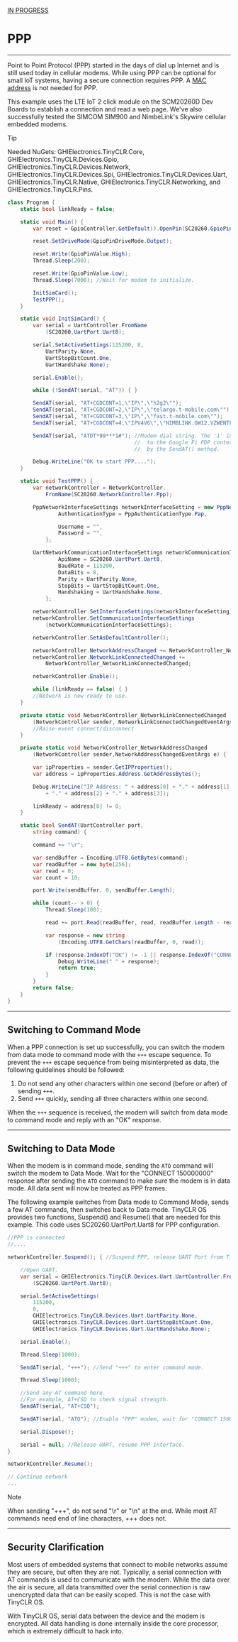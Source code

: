 [IN PROGRESS](error.md) 
# PPP
---

Point to Point Protocol (PPP) started in the days of dial up Internet and is still used today in cellular modems. While using PPP can be optional for small IoT systems, having a secure connection requires PPP. A [MAC address](networking-core.md) is not needed for PPP.

This example uses the LTE IoT 2 click module on the SCM20260D Dev Boards to establish a connection and read a web page. We've also successfully tested the SIMCOM SIM900 and NimbeLink's Skywire cellular embedded modems.

>[!TIP]
>Needed NuGets: GHIElectronics.TinyCLR.Core, GHIElectronics.TinyCLR.Devices.Gpio, GHIElectronics.TinyCLR.Devices.Network, GHIElectronics.TinyCLR.Devices.Spi, GHIElectronics.TinyCLR.Devices.Uart, GHIElectronics.TinyCLR.Native, GHIElectronics.TinyCLR.Networking, and GHIElectronics.TinyCLR.Pins.

```cs
class Program {
    static bool linkReady = false;

    static void Main() {
        var reset = GpioController.GetDefault().OpenPin(SC20260.GpioPin.PI8);

        reset.SetDriveMode(GpioPinDriveMode.Output);

        reset.Write(GpioPinValue.High);
        Thread.Sleep(200);

        reset.Write(GpioPinValue.Low);
        Thread.Sleep(7000); //Wait for modem to initialize.

        InitSimCard();
        TestPPP();
    }

    static void InitSimCard() {
        var serial = UartController.FromName
            (SC20260.UartPort.Uart8);

        serial.SetActiveSettings(115200, 8,
            UartParity.None,
            UartStopBitCount.One,
            UartHandshake.None);

        serial.Enable();

        while (!SendAT(serial, "AT")) { }

        SendAT(serial, "AT+CGDCONT=1,\"IP\",\"h2g2\"");                      //Google Fi.
        SendAT(serial, "AT+CGDCONT=2,\"IP\",\"telargo.t-mobile.com\"");      //T-Mobile.
        SendAT(serial, "AT+CGDCONT=3,\"IP\",\"fast.t-mobile.com\"");         //T-Mobile.
        SendAT(serial, "AT+CGDCONT=4,\"IPV4V6\",\"NIMBLINK.GW12.VZWENTP\""); //NimbeLink.

        SendAT(serial, "ATDT*99***1#"); //Modem dial string. The '1' in this string points
                                        //  to the Google Fi PDP context previously defined
                                        //  by the SendAT() method.

        Debug.WriteLine("OK to start PPP....");
    }

    static void TestPPP() {
        var networkController = NetworkController.
            FromName(SC20260.NetworkController.Ppp);

        PppNetworkInterfaceSettings networkInterfaceSetting = new PppNetworkInterfaceSettings() {
                AuthenticationType = PppAuthenticationType.Pap,

                Username = "",
                Password = "",
            };

        UartNetworkCommunicationInterfaceSettings networkCommunicationInterfaceSettings = new UartNetworkCommunicationInterfaceSettings() {
                ApiName = SC20260.UartPort.Uart8,
                BaudRate = 115200,
                DataBits = 8,
                Parity = UartParity.None,
                StopBits = UartStopBitCount.One,
                Handshaking = UartHandshake.None,
            };

        networkController.SetInterfaceSettings(networkInterfaceSetting);
        networkController.SetCommunicationInterfaceSettings
            (networkCommunicationInterfaceSettings);

        networkController.SetAsDefaultController();

        networkController.NetworkAddressChanged += NetworkController_NetworkAddressChanged;
        networkController.NetworkLinkConnectedChanged +=
            NetworkController_NetworkLinkConnectedChanged;

        networkController.Enable();

        while (linkReady == false) { }
        //Network is now ready to use.
    }

    private static void NetworkController_NetworkLinkConnectedChanged
        (NetworkController sender, NetworkLinkConnectedChangedEventArgs e) {
        //Raise event connect/disconnect
    }

    private static void NetworkController_NetworkAddressChanged
        (NetworkController sender,NetworkAddressChangedEventArgs e) {

        var ipProperties = sender.GetIPProperties();
        var address = ipProperties.Address.GetAddressBytes();

        Debug.WriteLine("IP Address: " + address[0] + "." + address[1]
            + "." + address[2] + "." + address[3]);

        linkReady = address[0] != 0;
    }

    static bool SendAT(UartController port,
        string command) {

        command += "\r";

        var sendBuffer = Encoding.UTF8.GetBytes(command);
        var readBuffer = new byte[256];
        var read = 0;
        var count = 10;

        port.Write(sendBuffer, 0, sendBuffer.Length);

        while (count-- > 0) {
            Thread.Sleep(100);

            read += port.Read(readBuffer, read, readBuffer.Length - read);

            var response = new string
                (Encoding.UTF8.GetChars(readBuffer, 0, read));

            if (response.IndexOf("OK") != -1 || response.IndexOf("CONNECT") != -1) {
                Debug.WriteLine(" " + response);
                return true;
            }
        }
        return false;
    }
}
```

---

## Switching to Command Mode

When a PPP connection is set up successfully, you can switch the modem from data mode to command mode with the `+++` escape sequence. To prevent the `+++` escape sequence from being misinterpreted as data, the following guidelines should be followed: 
 
1) Do not send any other characters within one second (before or after) of sending `+++`.  
2) Send `+++` quickly, sending all three characters within one second. 
 
When the `+++` sequence is received, the modem will switch from data mode to command mode and reply with an "OK" response. 

---

## Switching to Data Mode
When the modem is in command mode, sending the `ATO` command will switch the modem to Data Mode. Wait for the "CONNECT 150000000" response after sending the `ATO` command to make sure the modem is in data mode. All data sent will now be treated as PPP frames.

The following example switches from Data mode to Command Mode, sends a few AT commands, then switches back to Data mode. TinyCLR OS provides two functions, Suspend() and Resume() that are needed for this example. This code uses SC20260.UartPort.Uart8 for PPP configuration.

```cs
//PPP is connected
//....

networkController.Suspend(); { //Suspend PPP, release UART Port from TinyCLR OS.

    //Open UART.
    var serial = GHIElectronics.TinyCLR.Devices.Uart.UartController.FromName
        (SC20260.UartPort.Uart8);

    serial.SetActiveSettings(
        115200,
        8,
        GHIElectronics.TinyCLR.Devices.Uart.UartParity.None,
        GHIElectronics.TinyCLR.Devices.Uart.UartStopBitCount.One,
        GHIElectronics.TinyCLR.Devices.Uart.UartHandshake.None);

    serial.Enable();

    Thread.Sleep(1000);

    SendAT(serial, "+++"); //Send "+++" to enter command mode.

    Thread.Sleep(1000);

    //Send any AT command here. 
    //For example, AT+CSQ to check signal strength.
    SendAT(serial, "AT+CSQ");

    SendAT(serial, "ATO"); //Enable "PPP" modem, wait for "CONNECT 150000000" response.

    serial.Dispose();

    serial = null; //Release UART, resume PPP interface.
}

networkController.Resume();

// Continue network
...
```

> [!NOTE]
> When sending "+++", do not send "\r" or "\n" at the end. While most AT commands need end of line characters, +++ does not.

---

## Security Clarification

Most users of embedded systems that connect to mobile networks assume they are secure, but often they are not. Typically, a serial connection with AT commands is used to communicate with the modem. While the data over the air is secure, all data transmitted over the serial connection is raw unencrypted data that can be easily scoped. This is not the case with TinyCLR OS.

With TinyCLR OS, serial data between the device and the modem is encrypted. All data handling is done internally inside the core processor, which is extremely difficult to hack into.

